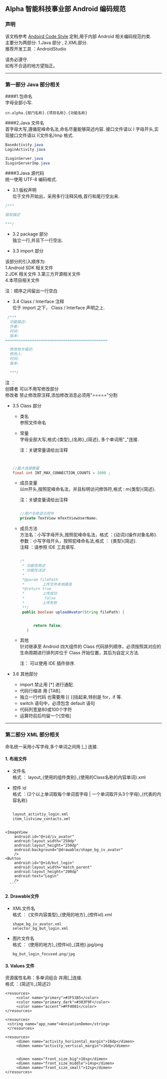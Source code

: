 ## Alpha 智能科技事业部 Android 编码规范

### 声明

该文档参考 [Andoird Code Style][Android] 定制,用于内部 Android 相关编码规范约束.  
主要分为两部分: 1.Java 部分 , 2.XML部分.  
推荐开发工具 ：AndroidStudio  

请务必遵守.  
如有不合适的地方望指正。

***
### 第一部分 Java 部分相关

####1.包命名  
字母全部小写.  

```
cn.alpha.{部门名称}.{项目名称}.{功能名称}

```
####2.Java 文件名  
首字母大写,遵循驼峰命名法,命名尽量能够简述内容.
接口文件请以 I 字母开头,实现接口文件请以 I{文件名}Imp 格式.

```java
BaseActivity.java
LoginActivity.java

ILoginServer.java
ILoginServerImp.java

```

####3.Java 源代码  
 统一使用 UTF-8 编码格式.       
 
 * 3.1 版权声明   
位于文件开始出，采用多行注释风格,首行和尾行空出来.

 ```java
 /***

 版权描述

 ***/

 ```
 * 3.2 package 部分  
 独立一行,并且下一行空出.

* 3.3 import 部分  

 该部分的引入顺序为:   
 1.Android SDK 相关文件  
 2.JDK 相关文件
 3.第三方开源相关文件  
 4.本项目相关文件
   
 注：顺序之间留出一行空白   
    
* 3.4 Class / Interface 注释  
 位于 import 之下， Class / Interface 声明之上. 

 ```java
  /***
   功能描述:
   作者:
   时间:
   版本:
 ==============================================

   修改地方描述:
   修改人:
   时间:
   版本:

   ***/

 ```  
 
 
 
 注 ：    
 创建者 可以不用写修改部分   
 修改者 禁止修改原注释,添加修改消息必须用"====="分割 

* 3.5 Class 部分
   *  类名  
    参照文件命名   
   *  常量    
       字母全部大写,格式:{类型}\_{名称}\_{简述}, 多个单词用"_"连接.  
       
       注：关键常量请给出注释
      
    ```java  
    
    
    //最大连接数量
    final int INT_MAX_CONNECTION_COUNTS = 1000 ;
    
    ```

  * 成员变量   
     以m开头,按照驼峰命名法，并且标明访问修饰符,格式 : m{类型}{简述}. 
   
     注：关键变量请给出注释  
  
    ```java

    //用户名称显示控件
    private TextView mTextViewUserName;

    ``` 
     
     
  * 成员方法  
     方法名：小写字母开头,按照驼峰命名法，格式 ：{动词}{操作对象名称}.     
     参数：小写字母开头，按照驼峰命名法,格式 ： {类型}{简述}.   
     注释 ：请参照 IDE 工具填写.  
   
    ```java

    /*
     * 功能性简述
     * 功能性详述
     * 
     *@param filePath
     *        上传文件本地路径
     *@return true
     *        上传成功
     *         false
     *        上传失败
     **/
     public boolean uploadAvator(String filePath) {


          return false;
       }

    ```  
  
  * 其他  
    针对继承至 Android 四大组件的 Class 代码排列顺序，必须按照其对应的生命周期进行排列并位于 Class 开始位置，其后为自定义方法.  
    
     注： 可以使用 IDE 插件排序.
  
* 3.6 其他部分
  * import 禁止用 [*] 进行通配.
  * 代码行缩进 用 [TAB].
  * 独立一行代码 也需要用 [{ }]括起来,特别是 for，if 等.
  * switch 语句中，必须包含 default 语句
  * 代码列宽是80或100个字符
  * 运算符前后均留一个[空格]
  
***  
### 第二部分 XML 部分相关
命名统一采用小写字母,多个单词之间用 [_] 连接.

#### 1. 布局文件  
   
   * 文件名   
      格式 ： layout\_{使用的组件类别}\_{使用的Class名称的内容单词}.xml
   * 控件 id   
      格式 ：{2个以上单词取每个单词首字母 | 一个单词取开头3个字母}_{代表的内容名称}

      ```xml   
     
      layout_activtiy_login.xml  
      item_listview_contacts.xml
     
      ```  
     
   
      ```xml
    <ImageView
        android:id="@+id/iv_avator"
        android:layout_width="250dp"
        android:layout_height="250dp"
        android:background="@drawable/shape_bg_iv_avator"
        />
    <Button
        android:id="@+id/but_login"
        android:layout_width="match_parent"
        android:layout_height="200dp"
        android:text="Login"
        />
      ```
     
#### 2. Drawable文件
   * XML文件名  
     格式 ： {文件内容类型}\_{使用的地方}_{控件id}.xml
     
      ```
      shape_bg_iv_avator.xml
      selector_bg_but_login.xml
      ```  
   
   * 图片文件名  
     格式 ： {使用的地方}\_{控件id}\_{其他}.jpg/png 
      
     ```
     bg_but_login_focused.png/jpg
     ```
     
     
#### 3. Values 文件  
   资源属性名称：多单词组合 并用[_]连接.  
   格式 ：{简述1}\_{简述2}
   
   ```
   <resources>
    	<color name="primary">#3F51B5</color>
    	<color name="primary_dark">#303F9F</color>
    	<color name="accent">#FF4081</color>
   </resources>
   ```
   
   ```
   <resources>
    <string name="app_name">AnniationDemo</string>
    </resources>
   ```  
   
   ``` 
   <resources>
    	<dimen name="activity_horizontal_margin">16dp</dimen>
    	<dimen name="activity_vertical_margin">16dp</dimen>
    
    
    	<dimen name="front_size_big">18sp</dimen>
    	<dimen name="front_size_middle">14sp</dimen>
    	<dimen name="front_size_small">12sp</dimen>
   </resources>
   ```
   
   
   
   
   
   [Android]: https://source.android.com/source/code-style.html
    

